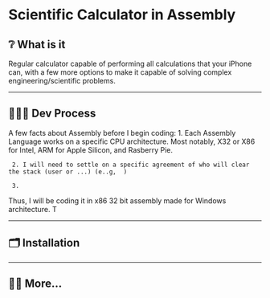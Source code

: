 # Scientific Calculator in Assembly

## ❔ What is it

Regular calculator capable of performing all calculations that your iPhone can, with a few more options to make it capable of solving complex engineering/scientific problems. 

---

## 👨🏻‍💻 Dev Process

A few facts about Assembly before I begin coding:
     1. Each Assembly Language works on a specific CPU architecture. Most notably, X32 or X86 for Intel, ARM for Apple Silicon, and Rasberry Pie.
     
     2. I will need to settle on a specific agreement of who will clear the stack (user or ...) (e..g,  )
     
     3.

Thus, I will be coding it in x86 32 bit assembly made for Windows architecture. T

---

## 🗂️ Installation


    

---

## 🕵️‍♂️ More...



